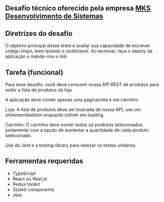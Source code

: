 ## Desafio técnico oferecido pela empresa <a href="https://www.mkssistemas.com.br/" target="_blank">MKS Desenvolvimento de Sistemas</a>

## Diretrizes do desafio
O objetivo principal desse teste é avaliar sua capacidade de escrever código limpo, bem testado e reutilizável. Ao terminar, faça o deploy da aplicação e mande-nos o link.

## Tarefa (funcional)
Para esse desafio, você deve consumir nossa API REST de produtos para exibir a lista de produtos da loja.

A aplicação deve conter apenas uma página/rota e um carrinho.

Loja: A lista de produtos deve ser buscada de nossa API, use um shimmer/skeleton enquanto estiver em loading.

Carrinho: O carrinho deve conter todos os produtos selecionados, juntamente com a opção de aumentar a quantidade de cada produto selecionado.

Use do Jest e a testing-library para realizar os testes unitários.

## Ferramentas requeridas

<ul>
  <li>TypeScript</li>
  <li>React ou Next.js</li>
  <li>Redux toolkit</li>
  <li>Styled-components</li>
  <li>Jest</li>
</ul>

